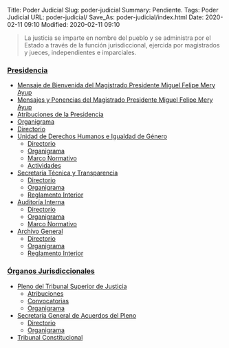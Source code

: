Title: Poder Judicial
Slug: poder-judicial
Summary: Pendiente.
Tags: Poder Judicial
URL: poder-judicial/
Save_As: poder-judicial/index.html
Date: 2020-02-11 09:10
Modified: 2020-02-11 09:10


> La justicia se imparte en nombre del pueblo y se administra por el Estado a través de la función jurisdiccional, ejercida por magistrados y jueces, independientes e imparciales.

### [Presidencia](presidencia/)

* [Mensaje de Bienvenida del Magistrado Presidente Miguel Felipe Mery Ayup](presidencia/bienvenida/)
* [Mensajes y Ponencias del Magistrado Presidente Miguel Felipe Mery Ayup](presidencia/mensajes-ponencias/)
* [Atribuciones de la Presidencia](presidencia/atribuciones/)
* [Organigrama](presidencia/organigrama/)
* [Directorio](presidencia/directorio/)
* [Unidad de Derechos Humanos e Igualdad de Género](presidencia/derechos-humanos/)
	+ [Directorio](presidencia/derechos-humanos/directorio/)
	+ [Organigrama](presidencia/derechos-humanos/organigrama/)
	+ [Marco Normativo](presidencia/derechos-humanos/normatividad/)
	+ [Actividades](presidencia/derechos-humanos/actividades/)
* [Secretaría Técnica y Transparencia](presidencia/secretaria-tecnica-transparencia/)
	+ [Directorio](presidencia/secretaria-tecnica-transparencia/directorio/)
	+ [Organigrama](presidencia/secretaria-tecnica-transparencia/organigrama/)
	+ [Reglamento Interior](presidencia/secretaria-tecnica-transparencia/reglamento-interior/)
* [Auditoría Interna](presidencia/auditoria-interna/)
	+ [Directorio](presidencia/auditoria-interna/directorio/)
	+ [Organigrama](presidencia/auditoria-interna/organigrama/)
	+ [Marco Normativo](presidencia/auditoria-interna/normatividad/)
* [Archivo General](presidencia/archivo-general/)
	+ [Directorio](presidencia/archivo-general/directorio/)
	+ [Organigrama](presidencia/archivo-general/organigrama/)
	+ [Reglamento Interior](presidencia/archivo-general/reglamento-interior/)

### [Órganos Jurisdiccionales](organos-jurisdiccionales/)

* [Pleno del Tribunal Superior de Justicia](organos-jurisdiccionales/pleno-tribunal-superior-justica/)
	+ [Atribuciones](organos-jurisdiccionales/pleno-tribunal-superior-justica/)
	+ [Convocatorias](organos-jurisdiccionales/pleno-tribunal-superior-justica/)
	+ [Organigrama](organos-jurisdiccionales/pleno-tribunal-superior-justica/)
* [Secretaría General de Acuerdos del Pleno](organos-jurisdiccionales/secretaria-general-acuerdos-pleno/)
	+ [Directorio](organos-jurisdiccionales/secretaria-general-acuerdos-pleno/)
	+ [Organigrama](organos-jurisdiccionales/secretaria-general-acuerdos-pleno/)
* [Tribunal Constitucional](organos-jurisdiccionales/tribunal-constitucional/)

